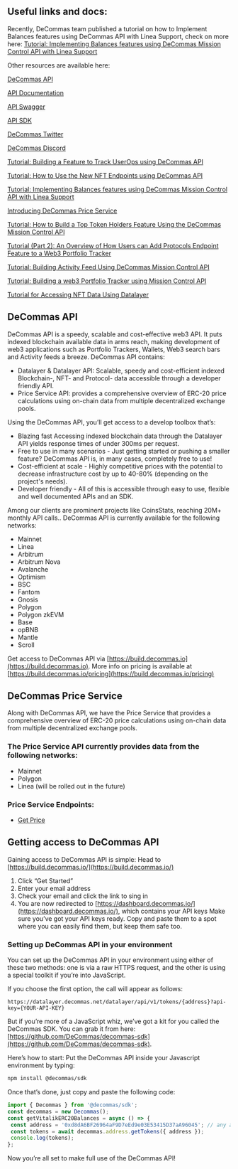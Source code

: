 ## Useful links and docs:
Recently, DeCommas team published a tutorial on how to Implement Balances features using DeCommas API with Linea Support, check on more here: [Tutorial: Implementing Balances features using DeCommas Mission Control API with Linea Support](https://medium.com/@DeCommas/tutorial-implementing-balances-features-using-decommas-mission-control-api-with-linea-support-4c2f071e3fbb)

Other resources are available here:

[DeCommas API](https://build.decommas.io/)

[API Documentation](https://docs.decommas.io/)

[API Swagger](https://datalayer.decommas.net/swagger/)

[API SDK](https://www.npmjs.com/package/@decommas/sdk)

[DeCommas Twitter](https://twitter.com/decommas)

[DeCommas Discord](https://discord.gg/DYEXjHEENu)

[Tutorial: Building a Feature to Track UserOps using DeCommas API](https://medium.com/@DeCommas/tutorial-building-a-feature-to-track-userops-using-decommas-api-6dbe3fcc066c)

[Tutorial: How to Use the New NFT Endpoints using DeCommas API](https://medium.com/@DeCommas/tutorial-how-to-use-the-new-nft-endpoints-using-decommas-api-7b3ca458b945?source=user_profile---------2----------------------------)

[Tutorial: Implementing Balances features using DeCommas Mission Control API with Linea Support](https://medium.com/@DeCommas/tutorial-implementing-balances-features-using-decommas-mission-control-api-with-linea-support-4c2f071e3fbb?source=user_profile---------3----------------------------)

[Introducing DeCommas Price Service](https://medium.com/@DeCommas/introducing-decommas-price-service-7bc1279f620f?source=user_profile---------5----------------------------)

[Tutorial: How to Build a Top Token Holders Feature Using the DeСommas Mission Control API](https://medium.com/@DeCommas/tutorial-how-to-build-a-top-token-holders-feature-using-the-de%D1%81ommas-mission-control-api-2309c3c83ff4?source=user_profile---------6----------------------------)

[Tutorial (Part 2): An Overview of How Users can Add Protocols Endpoint Feature to a Web3 Portfolio Tracker](https://medium.com/@DeCommas/tutorial-part-2-an-overview-of-how-users-can-add-protocols-endpoint-feature-to-a-web3-portfolio-58477abd75f3?source=user_profile---------7----------------------------)

[Tutorial: Building Activity Feed Using DeCommas Mission Control API](https://medium.com/@DeCommas/tutorial-building-activity-feed-using-decommas-mission-control-api-3323456f81d5?source=user_profile---------8----------------------------)

[Tutorial: Building a web3 Portfolio Tracker using Mission Control API](https://medium.com/@DeCommas/tutorial-building-a-web3-portfolio-tracker-using-mission-control-api-c53cea89ee2d?source=user_profile---------9----------------------------)

[Tutorial for Accessing NFT Data Using Datalayer](https://medium.com/@DeCommas/tutorial-for-accessing-nft-data-using-datalayer-77fc04062426?source=user_profile---------11----------------------------)

## DeCommas API
DeCommas API is a speedy, scalable and cost-effective web3 API. It puts indexed blockchain available data in arms reach, making development of web3 applications such as Portfolio Trackers, Wallets, Web3 search bars and Activity feeds a breeze. DeCommas API contains:
- Datalayer & Datalayer API: Scalable, speedy and cost-efficient indexed Blockchain-, NFT- and Protocol- data accessible through a developer friendly API.
- Price Service API: provides a comprehensive overview of ERC-20 price calculations using on-chain data from multiple decentralized exchange pools. 

Using the DeCommas API, you’ll get access to a develop toolbox that’s:
- Blazing fast Accessing indexed blockchain data through the Datalayer API yields response times of under 300ms per request.
- Free to use in many scenarios - Just getting started or pushing a smaller feature? DeCommas API is, in many cases, completely free to use!
- Cost-efficient at scale - Highly competitive prices with the potential to decrease infrastructure cost by up to 40-80% (depending on the project's needs).
- Developer friendly - All of this is accessible through easy to use, flexible and well documented APIs and an SDK.

Among our clients are prominent projects like CoinsStats, reaching 20M+ monthly API calls..
DeCommas API is currently available for the following networks:
- Mainnet
- Linea
- Arbitrum
- Arbitrum Nova
- Avalanche
- Optimism
- BSC
- Fantom
- Gnosis
- Polygon
- Polygon zkEVM
- Base
- opBNB
- Mantle
- Scroll

Get access to DeCommas API via [https://build.decommas.io](https://build.decommas.io). More info on pricing is available at [https://build.decommas.io/pricing](https://build.decommas.io/pricing)

## DeCommas Price Service
Along with DeCommas API, we have the Price Service that provides a comprehensive overview of ERC-20 price calculations using on-chain data from multiple decentralized exchange pools. 
### The Price Service API currently provides data from the following networks:
- Mainnet
- Polygon
- Linea (will be rolled out in the future)
### Price Service Endpoints:
- [Get Price](https://docs.decommas.io/501f5a3b49d444f1964f265697d8068b)

## Getting access to DeCommas API
Gaining access to DeCommas API is simple:
Head to [https://build.decommas.io/](https://build.decommas.io/)
1. Click “Get Started”
2. Enter your email address
3. Check your email and click the link to sing in
4. You are now redirected to [https://dashboard.decommas.io/](https://dashboard.decommas.io/), which contains your API keys
Make sure you’ve got your API keys ready. Copy and paste them to a spot where you can easily find them, but keep them safe too. 

### Setting up DeCommas API in your environment
You can set up the DeCommas API in your environment using either of these two methods: one is via a raw HTTPS request, and the other is using a special toolkit if you’re into JavaScript.

If you choose the first option, the call will appear as follows:
```
https://datalayer.decommas.net/datalayer/api/v1/tokens/{address}?api-key={YOUR-API-KEY}
```


But if you’re more of a JavaScript whiz, we’ve got a kit for you called the DeCommas SDK. You can grab it from here: [https://github.com/DeCommas/decommas-sdk](https://github.com/DeCommas/decommas-sdk).

Here’s how to start:
Put the DeCommas API inside your Javascript environment by typing:
```bash
npm install @decommas/sdk
```
Once that’s done, just copy and paste the following code:

```javascript
import { Decommas } from '@decommas/sdk';
const decommas = new Decommas();
const getVitalikERC20Balances = async () => {
 const address = '0xd8dA6BF26964aF9D7eEd9e03E53415D37aA96045'; // any address
 const tokens = await decommas.address.getTokens({ address });
 console.log(tokens);
};
```

Now you’re all set to make full use of the DeCommas API!
